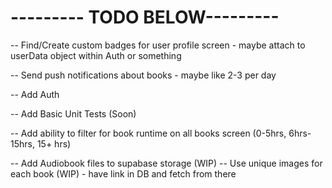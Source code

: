 <!-- -- Implement AllBooks Screen -->
<!-- -- Implement Books Details Screen -->

<!-- -- Implement User Profile Page  -->
<!-- -- Add Ability to listen to book -->
<!-- -- Implement AudioPlayer Modal Screen -->
<!-- -- Find Logo for APP -->

<!-- -- Update coloring across app -->
<!-- -- Add some type of react native component library (PRIORITY #1) -->
<!-- -- Add ability to favorite book (need context for this) -->

<!-- -- Show Books Bought and Favorite Books on user profile screen -->
<!-- -- Implement User Profile UI -->
<!-- -- Popular Books should only show 4+ Star Books -->

<!-- -- Possibly update books_titletime to books millisecond time and do manual calculations to make it like 64.3 hours instead of 64:32:23 -->

<!-- -- Set if no favorite books keep the same height as if there were favorite books -->

<!-- -- Add typical support links at bottom of user profile -->

<!-- -- Implement Faux media player to audio player screen (could use context for this) or figure out React Native Track Player -->

<!-- -- Add faux rating to books (IMPORTANT) -->
<!-- Add readme -->
<!-- -- Redo BooksListItem -->

# --------- TODO BELOW---------

-- Find/Create custom badges for user profile screen - maybe attach to userData object within Auth or something

-- Send push notifications about books - maybe like 2-3 per day

-- Add Auth

-- Add Basic Unit Tests (Soon)

-- Add ability to filter for book runtime on all books screen (0-5hrs, 6hrs-15hrs, 15+ hrs)

-- Add Audiobook files to supabase storage (WIP)
-- Use unique images for each book (WIP) - have link in DB and fetch from there
